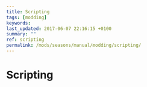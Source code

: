 ```yaml
---
title: Scripting
tags: [modding]
keywords:
last_updated: 2017-06-07 22:16:15 +0100
summary: ""
ref: scripting
permalink: /mods/seasons/manual/modding/scripting/
---
```


# Scripting
